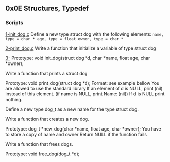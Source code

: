 ## 0x0E Structures, Typedef

### Scripts

[1-init_dog.c](./1-init_dog.c)
Define a new type struct dog with the following elements:
``name, type = char * age, type = float owner, type = char *``

[2-print_dog.c](./2-print_dog.c)
Write a function that initialize a variable of type struct dog

[3-]()
Prototype: void init_dog(struct dog *d, char *name, float age, char *owner);



Write a function that prints a struct dog



Prototype: void print_dog(struct dog *d); Format: see example bellow You are allowed to use the standard library If an element of d is NULL, print (nil) instead of this element. (if name is NULL, print Name: (nil)) If d is NULL print nothing.



Define a new type dog_t as a new name for the type struct dog.



Write a function that creates a new dog.



Prototype: dog_t *new_dog(char *name, float age, char *owner); You have to store a copy of name and owner Return NULL if the function fails



Write a function that frees dogs.



Prototype: void free_dog(dog_t *d);
